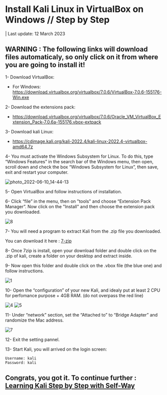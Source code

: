 # Install Kali Linux in VirtualBox on Windows // Step by Step

| Last update: 12 March 2023

## WARNING : The following links will download files automaticaly, so only click on it from where you are going to install it! 

1- Download VirtualBox: 

   * For Windows: https://download.virtualbox.org/virtualbox/7.0.6/VirtualBox-7.0.6-155176-Win.exe

2- Download the extensions pack: 

   * https://download.virtualbox.org/virtualbox/7.0.6/Oracle_VM_VirtualBox_Extension_Pack-7.0.6a-155176.vbox-extpack

3- Download kali Linux: 

   * https://cdimage.kali.org/kali-2022.4/kali-linux-2022.4-virtualbox-amd64.7z

4- You must activate the Windows Subsystem for Linux. To do this, type “Windows Features” in the search bar of the Windows menu, then open, scroll down and check the box “Windows Subsystem for Linux”, then save, exit and restart your computer.

![photo_2022-06-10_14-44-13](https://user-images.githubusercontent.com/64184513/175776446-b373d0e5-4672-471f-a78a-93e0f2891313.jpg)

5- Open VirtualBox and follow instructions of installation.

6- Click “file” in the menu, then on "tools" and choose “Extension Pack Manager”. Now click on the "Install" and then choose the extension pack you downloaded.

![8](https://user-images.githubusercontent.com/64184513/175776890-4f44fdbd-97ec-4bf9-bcf1-8db3aafa4459.jpg)

7- You will need a program to extract Kali from the .zip file you downloaded.

You can download it here : [7-zip](https://www.7-zip.org/download.html)

8- Once 7zip is install, open your download folder and double click on the .zip of kali, create a folder on your desktop and extract inside.

9- Now open this folder and double click on the .vbox file (the blue one) and follow instructions.

![1](https://user-images.githubusercontent.com/64184513/196248353-103d6d04-bc9a-4e6d-96df-6a1fe4fb753c.png)

10- Open the “configuration” of your new Kali, and idealy put at least 2 CPU for perfomance purpose + 4GB RAM. (do not overpass the red line)

![4](https://user-images.githubusercontent.com/64184513/175776404-1eb16270-54d3-4d42-9741-2d2bbb0ce29b.jpg)
![5](https://user-images.githubusercontent.com/64184513/175776405-1227974e-c82f-4272-9b58-8163c14687e0.jpg)

11- Under “network” section, set the “Attached to” to “Bridge Adapter” and randomize the Mac address.

![7](https://user-images.githubusercontent.com/64184513/175776409-de0300c0-4908-4e94-ac28-6ac0e980f2b0.jpg)

12- Exit the setting pannel.

13- Start Kali, you will arrived on the login screen:
```
Username: kali
Password: kali
```
## Congrats, you got it. To continue further : [Learning Kali Step by Step with Self-Way](https://github.com/NeverWonderLand/Self-Way)

